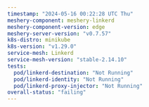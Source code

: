 ```yaml
---
timestamp: "2024-05-16 00:22:28 UTC Thu"
meshery-component: meshery-linkerd
meshery-component-version: edge
meshery-server-version: "v0.7.57"
k8s-distro: minikube
k8s-version: "v1.29.0"
service-mesh: Linkerd
service-mesh-version: "stable-2.14.10"
tests:
  pod/linkerd-destination: "Not Running"
  pod/linkerd-identity: "Not Running"
  pod/linkerd-proxy-injector: "Not Running"
overall-status: "failing"
---
```

